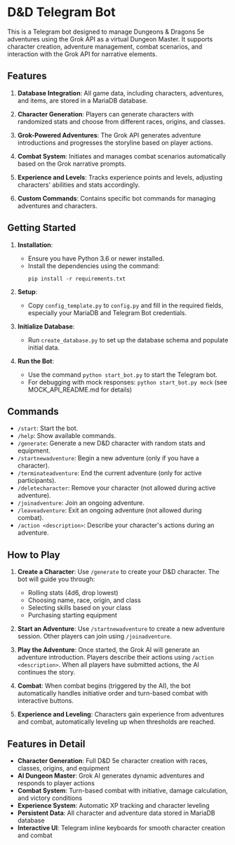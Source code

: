# D&D Telegram Bot

This is a Telegram bot designed to manage Dungeons & Dragons 5e adventures using the Grok API as a virtual Dungeon Master. It supports character creation, adventure management, combat scenarios, and interaction with the Grok API for narrative elements.

## Features

1. **Database Integration**: All game data, including characters, adventures, and items, are stored in a MariaDB database.

2. **Character Generation**: Players can generate characters with randomized stats and choose from different races, origins, and classes.

3. **Grok-Powered Adventures**: The Grok API generates adventure introductions and progresses the storyline based on player actions.

4. **Combat System**: Initiates and manages combat scenarios automatically based on the Grok narrative prompts.

5. **Experience and Levels**: Tracks experience points and levels, adjusting characters' abilities and stats accordingly.

6. **Custom Commands**: Contains specific bot commands for managing adventures and characters.

## Getting Started

1. **Installation**:
   - Ensure you have Python 3.6 or newer installed.
   - Install the dependencies using the command:
     ```
     pip install -r requirements.txt
     ```

2. **Setup**:
   - Copy `config_template.py` to `config.py` and fill in the required fields, especially your MariaDB and Telegram Bot credentials.

3. **Initialize Database**:
   - Run `create_database.py` to set up the database schema and populate initial data.

4. **Run the Bot**:
   - Use the command `python start_bot.py` to start the Telegram bot.
   - For debugging with mock responses: `python start_bot.py mock` (see MOCK_API_README.md for details)

## Commands

- `/start`: Start the bot.
- `/help`: Show available commands.
- `/generate`: Generate a new D&D character with random stats and equipment.
- `/startnewadventure`: Begin a new adventure (only if you have a character).
- `/terminateadventure`: End the current adventure (only for active participants).
- `/deletecharacter`: Remove your character (not allowed during active adventure).
- `/joinadventure`: Join an ongoing adventure.
- `/leaveadventure`: Exit an ongoing adventure (not allowed during combat).
- `/action <description>`: Describe your character's actions during an adventure.

## How to Play

1. **Create a Character**: Use `/generate` to create your D&D character. The bot will guide you through:
   - Rolling stats (4d6, drop lowest)
   - Choosing name, race, origin, and class
   - Selecting skills based on your class
   - Purchasing starting equipment

2. **Start an Adventure**: Use `/startnewadventure` to create a new adventure session. Other players can join using `/joinadventure`.

3. **Play the Adventure**: Once started, the Grok AI will generate an adventure introduction. Players describe their actions using `/action <description>`. When all players have submitted actions, the AI continues the story.

4. **Combat**: When combat begins (triggered by the AI), the bot automatically handles initiative order and turn-based combat with interactive buttons.

5. **Experience and Leveling**: Characters gain experience from adventures and combat, automatically leveling up when thresholds are reached.

## Features in Detail

- **Character Generation**: Full D&D 5e character creation with races, classes, origins, and equipment
- **AI Dungeon Master**: Grok AI generates dynamic adventures and responds to player actions
- **Combat System**: Turn-based combat with initiative, damage calculation, and victory conditions
- **Experience System**: Automatic XP tracking and character leveling
- **Persistent Data**: All character and adventure data stored in MariaDB database
- **Interactive UI**: Telegram inline keyboards for smooth character creation and combat
